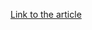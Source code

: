 [Link to the article](https://www.cybereason.com/blog/research/triple-threat-emotet-deploys-trickbot-to-steal-data-spread-ryuk-ransomware#:~:text=TrickBot%20uses%20a%20hidden%20VNC,desktop%20without%20the%20victim%20noticing)
